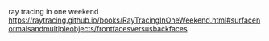 ray tracing in one weekend
https://raytracing.github.io/books/RayTracingInOneWeekend.html#surfacenormalsandmultipleobjects/frontfacesversusbackfaces
